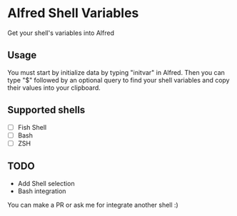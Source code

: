 # Alfred Shell Variables

Get your shell's variables into Alfred

## Usage

You must start by initialize data by typing "initvar" in Alfred.
Then you can type "$" followed by an optional query to find your shell variables and copy their values into your clipboard.

## Supported shells

- [ ] Fish Shell
- [ ] Bash
- [ ] ZSH

## TODO

* Add Shell selection
* Bash integration

You can make a PR or ask me for integrate another shell :)
